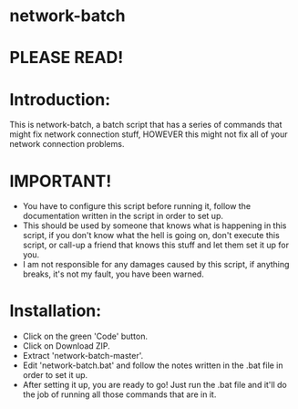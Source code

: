 # network-batch
# PLEASE READ!
# Introduction:
This is network-batch, a batch script that has a series of commands that might fix network connection stuff, HOWEVER this might not fix all of your network connection problems.
# IMPORTANT!
- You have to configure this script before running it, follow the documentation written in the script in order to set up.
- This should be used by someone that knows what is happening in this script, if you don't know what the hell is going on, don't execute this script, or call-up a friend that knows this stuff and let them set it up for you.
- I am not responsible for any damages caused by this script, if anything breaks, it's not my fault, you have been warned.
# Installation:
- Click on the green 'Code' button.
- Click on Download ZIP.
- Extract 'network-batch-master'.
- Edit 'network-batch.bat' and follow the notes written in the .bat file in order to set it up.
- After setting it up, you are ready to go! Just run the .bat file and it'll do the job of running all those commands that are in it.

